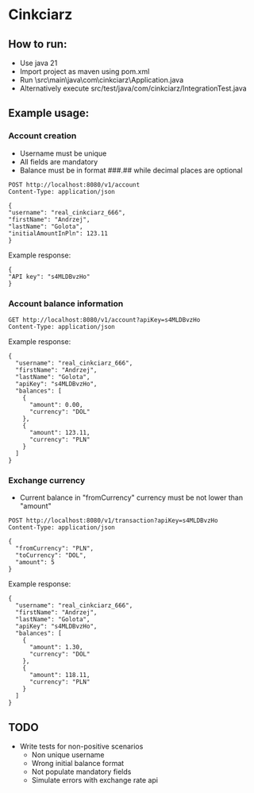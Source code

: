 # Cinkciarz

## How to run:
- Use java 21
- Import project as maven using pom.xml
- Run \src\main\java\com\cinkciarz\Application.java 
- Alternatively execute src/test/java/com/cinkciarz/IntegrationTest.java

## Example usage:

### Account creation
- Username must be unique
- All fields are mandatory
- Balance must be in format ###.## while decimal places are optional
```
POST http://localhost:8080/v1/account
Content-Type: application/json

{
"username": "real_cinkciarz_666",
"firstName": "Andrzej",
"lastName": "Golota",
"initialAmountInPln": 123.11
}
```
Example response:
```
{
"API key": "s4MLDBvzHo"
}
```

### Account balance information
```
GET http://localhost:8080/v1/account?apiKey=s4MLDBvzHo
Content-Type: application/json
```
Example response:
```
{
  "username": "real_cinkciarz_666",
  "firstName": "Andrzej",
  "lastName": "Golota",
  "apiKey": "s4MLDBvzHo",
  "balances": [
    {
      "amount": 0.00,
      "currency": "DOL"
    },
    {
      "amount": 123.11,
      "currency": "PLN"
    }
  ]
}
```

### Exchange currency
- Current balance in "fromCurrency" currency must be not lower than "amount"
```
POST http://localhost:8080/v1/transaction?apiKey=s4MLDBvzHo
Content-Type: application/json

{
  "fromCurrency": "PLN",
  "toCurrency": "DOL",
  "amount": 5
}
```
Example response:
```
{
  "username": "real_cinkciarz_666",
  "firstName": "Andrzej",
  "lastName": "Golota",
  "apiKey": "s4MLDBvzHo",
  "balances": [
    {
      "amount": 1.30,
      "currency": "DOL"
    },
    {
      "amount": 118.11,
      "currency": "PLN"
    }
  ]
}
```
## TODO
- Write tests for non-positive scenarios
  - Non unique username
  - Wrong initial balance format
  - Not populate mandatory fields
  - Simulate errors with exchange rate api